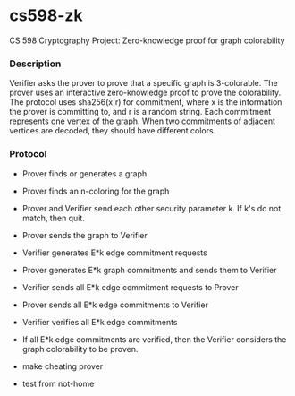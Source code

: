 # cs598-zk
CS 598 Cryptography Project: Zero-knowledge proof for graph colorability

### Description ###
Verifier asks the prover to prove that a specific graph is 3-colorable.  The prover uses an interactive zero-knowledge proof to prove the colorability.  The protocol uses sha256(x|r) for commitment, where x is the information the prover is committing to, and r is a random string.  Each commitment represents one vertex of the graph.  When two commitments of adjacent vertices are decoded, they should have different colors.

### Protocol ###
* Prover finds or generates a graph
* Prover finds an n-coloring for the graph
* Prover and Verifier send each other security parameter k.  If k's do not match, then quit.
* Prover sends the graph to Verifier
* Verifier generates E*k edge commitment requests
* Prover generates E*k graph commitments and sends them to Verifier
* Verifier sends all E*k edge commitment requests to Prover
* Prover sends all E*k edge commitments to Verifier
* Verifier verifies all E*k edge commitments
* If all E*k edge commitments are verified, then the Verifier considers the graph colorability to be proven.

* make cheating prover
* test from not-home
